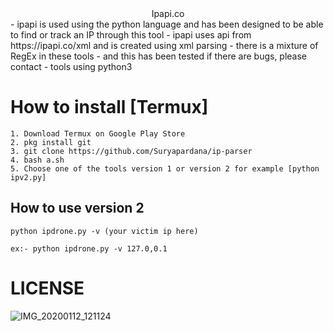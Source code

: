 <center>Ipapi.co</center>
- ipapi is used using the python language and has been designed to be able to find or track an IP through this tool
- ipapi uses api from https://ipapi.co/xml and is created using xml parsing
- there is a mixture of RegEx in these tools
- and this has been tested if there are bugs, please contact
- tools using python3

# How to install [Termux]
```
1. Download Termux on Google Play Store
2. pkg install git
3. git clone https://github.com/Suryapardana/ip-parser
4. bash a.sh
5. Choose one of the tools version 1 or version 2 for example [python ipv2.py]
```
## How to use version 2
```
python ipdrone.py -v (your victim ip here)
```
```
ex:- python ipdrone.py -v 127.0,0.1
```
# LICENSE
![IMG_20200112_121124](https://user-images.githubusercontent.com/47344288/72214453-bdf8eb80-3534-11ea-809a-a95857293d78.jpg)

